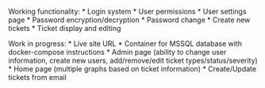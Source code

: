 Working functionality:
    * Login system
    * User permissions
    * User settings page
    * Password encryption/decryption
    * Password change
    * Create new tickets
    * Ticket display and editing

Work in progress:
    * Live site URL
    * Container for MSSQL database with docker-compose instructions
    * Admin page (ability to change user information, create new users, add/remove/edit ticket types/status/severity)
    * Home page (multiple graphs based on ticket information)
    * Create/Update tickets from email
